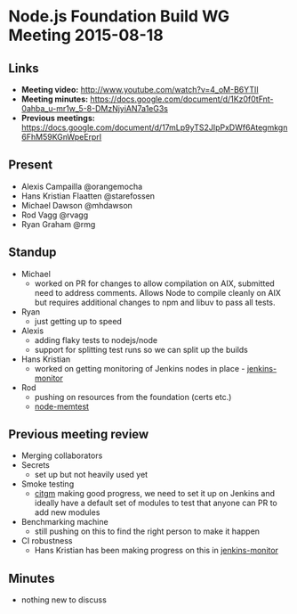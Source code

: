 # Node.js Foundation Build WG Meeting 2015-08-18

## Links

* **Meeting video:** http://www.youtube.com/watch?v=4_oM-B6YTII
* **Meeting minutes:** https://docs.google.com/document/d/1Kz0f0tFnt-0ahba_u-mr1w_5-8-DMzNjyiAN7a1eG3s
* **Previous meetings:** https://docs.google.com/document/d/17mLp9yTS2JIpPxDWf6Ategmkgn6FhM59KGnWpeErprI

## Present

* Alexis Campailla @orangemocha
* Hans Kristian Flaatten @starefossen
* Michael Dawson @mhdawson
* Rod Vagg @rvagg
* Ryan Graham @rmg

## Standup

* Michael
  * worked on PR for changes to allow compilation on AIX, submitted need to
    address comments. Allows Node to compile cleanly on AIX but requires
    additional changes to npm and libuv to pass all tests.
* Ryan
  * just getting up to speed
* Alexis
  * adding flaky tests to nodejs/node
  * support for splitting test runs so we can split up the builds
* Hans Kristian
  * worked on getting monitoring of Jenkins nodes in place -
    [jenkins-monitor](https://github.com/Starefossen/jenkins-monitor)
* Rod
  * pushing on resources from the foundation (certs etc.)
  * [node-memtest](https://github.com/rvagg/node-memtest)

## Previous meeting review

* Merging collaborators
* Secrets
   * set up but not heavily used yet
* Smoke testing
  * [citgm](https://github.com/nodejs/citgm) making good progress, we need to
    set it up on Jenkins and ideally have a default set of modules to test that
    anyone can PR to add new modules
* Benchmarking machine
  * still pushing on this to find the right person to make it happen
* CI robustness
  * Hans Kristian has been making progress on this in
    [jenkins-monitor](https://github.com/Starefossen/jenkins-monitor)

## Minutes

* nothing new to discuss
